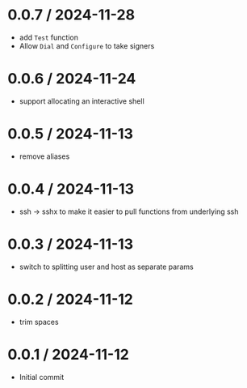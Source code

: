 # 0.0.7 / 2024-11-28

- add `Test` function
- Allow `Dial` and `Configure` to take signers

# 0.0.6 / 2024-11-24

- support allocating an interactive shell

# 0.0.5 / 2024-11-13

- remove aliases

# 0.0.4 / 2024-11-13

- ssh -> sshx to make it easier to pull functions from underlying ssh

# 0.0.3 / 2024-11-13

- switch to splitting user and host as separate params

# 0.0.2 / 2024-11-12

- trim spaces

# 0.0.1 / 2024-11-12

- Initial commit
